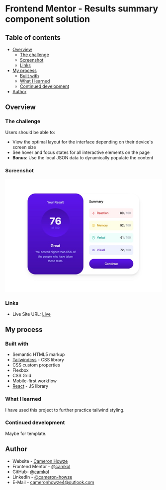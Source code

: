 # Frontend Mentor - Results summary component solution

## Table of contents

- [Overview](#overview)
  - [The challenge](#the-challenge)
  - [Screenshot](#screenshot)
  - [Links](#links)
- [My process](#my-process)
  - [Built with](#built-with)
  - [What I learned](#what-i-learned)
  - [Continued development](#continued-development)
- [Author](#author)

## Overview

### The challenge

Users should be able to:

- View the optimal layout for the interface depending on their device's screen size
- See hover and focus states for all interactive elements on the page
- **Bonus**: Use the local JSON data to dynamically populate the content

### Screenshot

![](./screen.jpg)

### Links

- Live Site URL: [Live](https://resultsummarymain.netlify.app/)

## My process

### Built with

- Semantic HTML5 markup
- [Tailwindcss](https://tailwindcss.com/) - CSS library
- CSS custom properties
- Flexbox
- CSS Grid
- Mobile-first workflow
- [React](https://reactjs.org/) - JS library

### What I learned

I have used this project to further practice tailwind styling.

### Continued development

Maybe for template.

## Author

- Website - [Cameron Howze](https://camkol.github.io/)
- Frontend Mentor - [@camkol](https://www.frontendmentor.io/profile/camkol)
- GitHub- [@camkol](https://github.com/camkol)
- LinkedIn - [@cameron-howze](https://www.linkedin.com/in/cameron-howze-28a646109/)
- E-Mail - [cameronhowze4@outlook.com](mailto:cameronhowze4@outlook.com)
